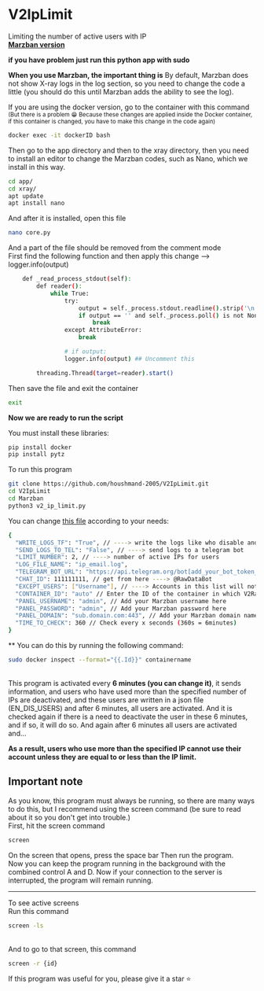 # V2IpLimit

Limiting the number of active users with IP
<br>[**Marzban version**](https://github.com/Gozargah/Marzban)

<b>if you have problem just run this python app with sudo</b>

<b>When you use Marzban, the important thing is</b>
By default, Marzban does not show X-ray logs in the log section, so you need to change the code a little (you should do this until Marzban adds the ability to see the log).

If you are using the docker version, go to the container with this command <small>(But there is a problem 😁 Because these changes are applied inside the Docker container, if this container is changed, you have to make this change in the code again)</small>

```bash
docker exec -it dockerID bash
```

Then go to the app directory and then to the xray directory, then you need to install an editor to change the Marzban codes, such as Nano, which we install in this way.

```bash
cd app/
cd xray/
apt update
apt install nano
```

And after it is installed, open this file

```bash
nano core.py
```

And a part of the file should be removed from the comment mode <br>First find the following function and then apply this change --> logger.info(output)

```bash
    def _read_process_stdout(self):
        def reader():
            while True:
                try:
                    output = self._process.stdout.readline().strip('\n')
                    if output == '' and self._process.poll() is not None:
                        break
                except AttributeError:
                    break

                # if output:
                logger.info(output) ## Uncomment this

        threading.Thread(target=reader).start()
```

Then save the file and exit the container

```bash
exit
```

<b>Now we are ready to run the script</b>

You must install these libraries:

```bash
pip install docker
pip install pytz
```

To run this program

```bash
git clone https://github.com/houshmand-2005/V2IpLimit.git
cd V2IpLimit
cd Marzban
python3 v2_ip_limit.py
```

You can change [this file](v2iplimit_config.json) according to your needs:

```bash
{
  "WRITE_LOGS_TF": "True", // ----> write the logs like who disable and how many users are active now and ...
  "SEND_LOGS_TO_TEL": "False", // ----> send logs to a telegram bot
  "LIMIT_NUMBER": 2, // ----> number of active IPs for users
  "LOG_FILE_NAME": "ip_email.log",
  "TELEGRAM_BOT_URL": "https://api.telegram.org/bot[add_your_bot_token_here]/sendMessage", // ----> get your token from @BotFather
  "CHAT_ID": 111111111, // get from here ----> @RawDataBot
  "EXCEPT_USERS": ["Username"], // ----> Accounts in this list will not be deactivated
  "CONTAINER_ID": "auto" // Enter the ID of the container in which V2RayGen is running or leave it to auto. Be sure to enter the full ID**
  "PANEL_USERNAME": "admin", // Add your Marzban username here
  "PANEL_PASSWORD": "admin", // Add your Marzban password here
  "PANEL_DOMAIN": "sub.domain.com:443", // Add your Marzban domain name with port here
  "TIME_TO_CHECK": 360 // Check every x seconds (360s = 6minutes)
}
```

\*\* You can do this by running the following command:<br>

```bash
sudo docker inspect --format="{{.Id}}" containername
```

<br>
This program is activated every <b>6 minutes (you can change it)</b>, it sends information, and users who have used more than the specified number of IPs are deactivated, and these users are written in a json file (EN_DIS_USERS) and after 6 minutes, all users are activated. And it is checked again if there is a need to deactivate the user in these 6 minutes, and if so, it will do so.
And again after 6 minutes all users are activated and...

<b>As a result, users who use more than the specified IP cannot use their account unless they are equal to or less than the IP limit.</b>

## Important note

As you know, this program must always be running, so there are many ways to do this, but I recommend using the screen command (be sure to read about it so you don't get into trouble.)<br>
First, hit the screen command<br>

```bash
screen
```

On the screen that opens, press the space bar Then run the program.<br>
Now you can keep the program running in the background with the combined control A and D. Now if your connection to the server is interrupted, the program will remain running.

<hr>
To see active screens 
<br>Run this command<br>

```bash
screen -ls
```

<br>And to go to that screen, this command

```bash
screen -r {id}
```

If this program was useful for you, please give it a star ⭐
